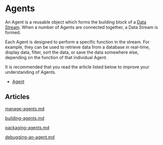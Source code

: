 # Agents

An Agent is a reusable object which forms the building block of a [Data Stream](../../concepts/data-stream/). When a number of Agents are connected together, a Data Stream is formed.&#x20;

Each Agent is designed to perform a specific function in the stream. For example, they can be used to retrieve data from a database in real-time, display data, filter, sort the data, or save the data somewhere else, depending on the function of that individual Agent.

<!-- unsupported tag removed -->
It is recommended that you read the article listed below to improve your understanding of Agents.

* [Agent](../../concepts/agent/)
<!-- unsupported tag removed -->

## Articles

<!-- unsupported tag removed -->
[manage-agents.md](manage-agents.md)
<!-- unsupported tag removed -->

<!-- unsupported tag removed -->
[building-agents.md](building-agents.md)
<!-- unsupported tag removed -->

<!-- unsupported tag removed -->
[packaging-agents.md](packaging-agents.md)
<!-- unsupported tag removed -->

<!-- unsupported tag removed -->
[debugging-an-agent.md](debugging-an-agent.md)
<!-- unsupported tag removed -->
